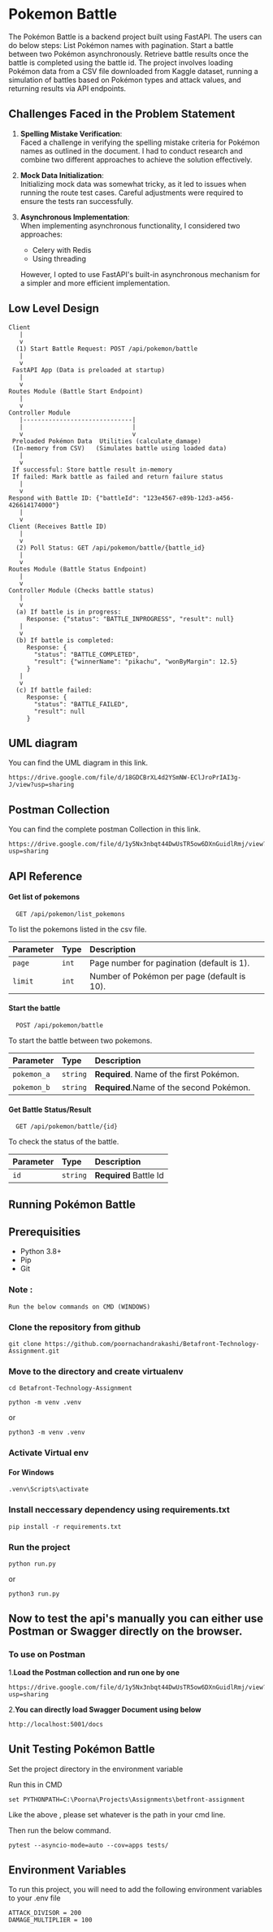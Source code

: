 
# Pokemon Battle

The Pokémon Battle is a backend project built using FastAPI. The users can do below steps:
List Pokémon names with pagination.
Start a battle between two Pokémon asynchronously.
Retrieve battle results once the battle is completed using the battle id.
The project involves loading Pokémon data from a CSV file downloaded from Kaggle dataset, running a simulation of battles based on Pokémon types and attack values, and returning results via API endpoints.


## Challenges Faced in the Problem Statement

1. **Spelling Mistake Verification**:  
   Faced a challenge in verifying the spelling mistake criteria for Pokémon names as outlined in the document. I had to conduct research and combine two different approaches to achieve the solution effectively.

2. **Mock Data Initialization**:  
   Initializing mock data was somewhat tricky, as it led to issues when running the route test cases. Careful adjustments were required to ensure the tests ran successfully.

3. **Asynchronous Implementation**:  
   When implementing asynchronous functionality, I considered two approaches: 
   - Celery with Redis
   - Using threading
  
   However, I opted to use FastAPI's built-in asynchronous mechanism for a simpler and more efficient implementation.



## Low Level Design
```
Client
   |
   v
  (1) Start Battle Request: POST /api/pokemon/battle
   |
   v
 FastAPI App (Data is preloaded at startup)
   |
   v
Routes Module (Battle Start Endpoint)
   |
   v
Controller Module
   |------------------------------|
   |                              |
   v                              v
 Preloaded Pokémon Data  Utilities (calculate_damage)
 (In-memory from CSV)   (Simulates battle using loaded data)
   |
   v
 If successful: Store battle result in-memory
 If failed: Mark battle as failed and return failure status
   |
   v
Respond with Battle ID: {"battleId": "123e4567-e89b-12d3-a456-426614174000"}
   |
   v
Client (Receives Battle ID)
   |
   v
  (2) Poll Status: GET /api/pokemon/battle/{battle_id}
   |
   v
Routes Module (Battle Status Endpoint)
   |
   v
Controller Module (Checks battle status)
   |
   v
  (a) If battle is in progress:
     Response: {"status": "BATTLE_INPROGRESS", "result": null}
   |
   v
  (b) If battle is completed:
     Response: {
       "status": "BATTLE_COMPLETED",
       "result": {"winnerName": "pikachu", "wonByMargin": 12.5}
     }
   |
   v
  (c) If battle failed:
     Response: {
       "status": "BATTLE_FAILED",
       "result": null
     }

```


## UML diagram
You can find the UML diagram in this link.

```
https://drive.google.com/file/d/18GDCBrXL4d2YSmNW-EClJroPrIAI3g-J/view?usp=sharing
```


## Postman Collection
You can find the complete postman Collection in this link.

```
https://drive.google.com/file/d/1y5Nx3nbqt44DwUsTR5ow6DXnGuidlRmj/view?usp=sharing
```


## API Reference

#### Get list of pokemons

```http
  GET /api/pokemon/list_pokemons
```

To list the pokemons listed in the csv file.

| Parameter | Type     | Description                |
| :-------- | :------- | :------------------------- |
| `page` | `int` | Page number for pagination (default is 1). |
| `limit`| `int` | Number of Pokémon per page (default is 10).|

#### Start the battle

```http
  POST /api/pokemon/battle
```
To start the battle between two pokemons.

| Parameter | Type     | Description                       |
| :-------- | :------- | :-------------------------------- |
| `pokemon_a`      | `string` | **Required**. Name of the first Pokémon. |
|`pokemon_b`|`string`|**Required**.Name of the second Pokémon.|

#### Get Battle Status/Result

```http
  GET /api/pokemon/battle/{id}
```
To check the status of the battle. 

| Parameter | Type     | Description                |
| :-------- | :------- | :------------------------- |
| `id` | `string` |**Required** Battle Id |


## Running Pokémon Battle

## Prerequisities
* Python 3.8+
* Pip
* Git

### Note :
```
Run the below commands on CMD (WINDOWS)
```


### Clone the repository from github

```
git clone https://github.com/poornachandrakashi/Betafront-Technology-Assignment.git
```
### Move to the directory and create virtualenv

```
cd Betafront-Technology-Assignment
```

```
python -m venv .venv
```
or 

```
python3 -m venv .venv
```

### Activate Virtual env

#### For Windows
```
.venv\Scripts\activate
```

### Install neccessary dependency using requirements.txt

```
pip install -r requirements.txt
```


### Run the project

```
python run.py
```

or 

```
python3 run.py
```


## Now to test the api's manually you can either use Postman or Swagger directly on the browser.

### To use on Postman
1.**Load the Postman collection and run one by one**
```
https://drive.google.com/file/d/1y5Nx3nbqt44DwUsTR5ow6DXnGuidlRmj/view?usp=sharing
```

2.**You can directly load Swagger Document using below**
```
http://localhost:5001/docs
```


## Unit Testing Pokémon Battle

Set the project directory in the environment variable

Run this in CMD
```
set PYTHONPATH=C:\Poorna\Projects\Assignments\betfront-assignment
```

Like the above , please set whatever is the path in your cmd line.


Then run the below command.


```
pytest --asyncio-mode=auto --cov=apps tests/
```


## Environment Variables

To run this project, you will need to add the following environment variables to your .env file

```
ATTACK_DIVISOR = 200
DAMAGE_MULTIPLIER = 100
```


